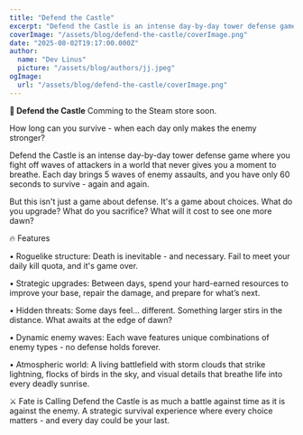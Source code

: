 ```yaml
---
title: "Defend the Castle"
excerpt: "Defend the Castle is an intense day-by-day tower defense game where you fight off waves of attackers in a world that never gives you a moment to breathe. Each day brings 5 waves of enemy assaults, and you have only 60 seconds to survive - again and again."
coverImage: "/assets/blog/defend-the-castle/coverImage.png"
date: "2025-08-02T19:17:00.000Z"
author:
  name: "Dev Linus"
  picture: "/assets/blog/authors/jj.jpeg"
ogImage:
  url: "/assets/blog/defend-the-castle/coverImage.png"
---
```


**🏰 Defend the Castle**
Comming to the Steam store soon.


How long can you survive - when each day only makes the enemy stronger?


Defend the Castle is an intense day-by-day tower defense game where you fight off waves of attackers in a world that never gives you a moment to breathe. Each day brings 5 waves of enemy assaults, and you have only 60 seconds to survive - again and again.


But this isn't just a game about defense. It's a game about choices. What do you upgrade? What do you sacrifice? What will it cost to see one more dawn?


🔥 Features


• Roguelike structure: Death is inevitable - and necessary. Fail to meet your daily kill quota, and it's game over.  

• Strategic upgrades: Between days, spend your hard-earned resources to improve your base, repair the damage, and prepare for what’s next.  

• Hidden threats: Some days feel... different. Something larger stirs in the distance. What awaits at the edge of dawn?  

• Dynamic enemy waves: Each wave features unique combinations of enemy types - no defense holds forever.  

• Atmospheric world: A living battlefield with storm clouds that strike lightning, flocks of birds in the sky, and visual details that breathe life into every deadly sunrise.



⚔️ Fate is Calling
Defend the Castle is as much a battle against time as it is against the enemy. A strategic survival experience where every choice matters - and every day could be your last.

